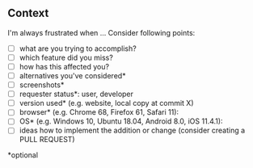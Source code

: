 ## Context
I'm always frustrated when ...
Consider following points:
- [ ] what are you trying to accomplish?
- [ ] which feature did you miss?
- [ ] how has this affected you?
- [ ] alternatives you've considered*
- [ ] screenshots*
- [ ] requester status*: user, developer
- [ ] version used* (e.g. website, local copy at commit X)
- [ ] browser* (e.g. Chrome 68, Firefox 61, Safari 11):
- [ ] OS* (e.g. Windows 10, Ubuntu 18.04, Android 8.0, iOS 11.4.1):
- [ ] ideas how to implement the addition or change (consider creating a PULL REQUEST)

\*optional
